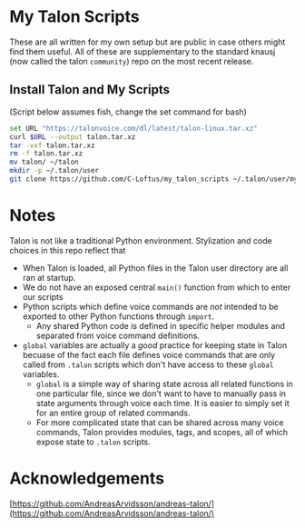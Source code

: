 # My Talon Scripts

These are all written for my own setup but are public in case others might find them useful. All of these are supplementary to the standard knausj (now called the talon `community`) repo on the most recent release.

## Install Talon and My Scripts

(Script below assumes fish, change the set command for bash)

```sh
set URL "https://talonvoice.com/dl/latest/talon-linux.tar.xz"
curl $URL --output talon.tar.xz
tar -vxf talon.tar.xz
rm -f talon.tar.xz
mv talon/ ~/talon
mkdir -p ~/.talon/user
git clone https://github.com/C-Loftus/my_talon_scripts ~/.talon/user/myscripts
```

# Notes

Talon is not like a traditional Python environment. Stylization and code choices in this repo reflect that

- When Talon is loaded, all Python files in the Talon user directory are all ran at startup.
- We do not have an exposed central `main()` function from which to enter our scripts
- Python scripts which define voice commands are _not_ intended to be exported to other Python functions through `import`.
  - Any shared Python code is defined in specific helper modules and separated from voice command definitions.
- `global` variables are actually a _good_ practice for keeping state in Talon becuase of the fact each file defines voice commands that are only called from `.talon` scripts which don't have access to these `global` variables.
  - `global` is a simple way of sharing state across all related functions in one particular file, since we don't want to have to manually pass in state arguments through voice each time. It is easier to simply set it for an entire group of related commands.
  - For more complicated state that can be shared across many voice commands, Talon provides modules, tags, and scopes, all of which expose state to `.talon` scripts.

# Acknowledgements

[https://github.com/AndreasArvidsson/andreas-talon/](https://github.com/AndreasArvidsson/andreas-talon/)
